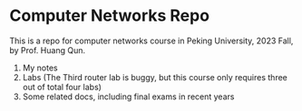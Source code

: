 # Computer Networks Repo

This is a repo for computer networks course in Peking University, 2023 Fall, by Prof. Huang Qun.

1. My notes
2. Labs (The Third router lab is buggy, but this course only requires three out of total four labs)
3. Some related docs, including final exams in recent years

